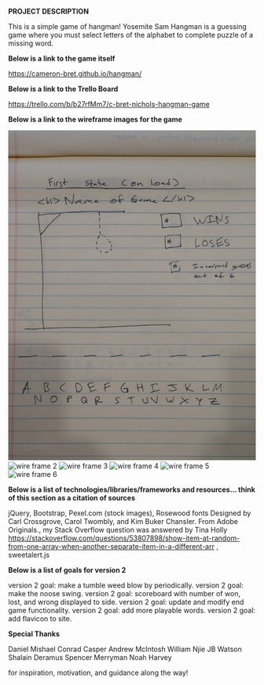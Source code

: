 **PROJECT DESCRIPTION**

This is a simple game of hangman! Yosemite Sam Hangman is a guessing game where you must select letters of the alphabet to complete puzzle of a missing word. 

**Below is a link to the game itself**

https://cameron-bret.github.io/hangman/

**Below is a link to the Trello Board**

https://trello.com/b/b27rfMm7/c-bret-nichols-hangman-game

**Below is a link to the wireframe images for the game**

![wire frame 1](wireframe/IMG_20181214_112304553.jpg)
![wire frame 2](hangman/wireframe/IMG_20181214_112313639.jpg)
![wire frame 3](hangman/wireframe/IMG_20181214_112328159.jpg)
![wire frame 4](hangman/wireframe/IMG_20181214_112341068.jpg)
![wire frame 5](hangman/wireframe/IMG_20181214_112350384.jpg)
![wire frame 6](hangman/wireframe/IMG_20181214_112407171.jpg)

**Below is a list of technologies/libraries/frameworks and resources... think of this section as a citation of sources**

jQuery, Bootstrap, Pexel.com (stock images), Rosewood fonts
Designed by Carl Crossgrove, Carol Twombly, and Kim Buker Chansler. From Adobe Originals., my Stack Overflow question was answered by Tina Holly https://stackoverflow.com/questions/53807898/show-item-at-random-from-one-array-when-another-separate-item-in-a-different-arr , sweetalert.js

**Below is a list of goals for version 2**

version 2 goal: make a tumble weed blow by periodically.
version 2 goal: make the noose swing.
version 2 goal: scoreboard with number of won, lost, and wrong displayed to side.
version 2 goal: update and modify end game functionality.
version 2 goal: add more playable words.
version 2 goal: add flavicon to site.

**Special Thanks**

Daniel Mishael
Conrad Casper
Andrew McIntosh
William Njie
JB Watson
Shalain Deramus
Spencer Merryman
Noah Harvey

for inspiration, motivation, and guidance along the way!